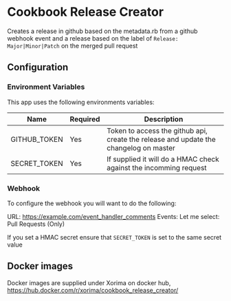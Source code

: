 # Cookbook Release Creator

Creates a release in github based on the metadata.rb from a github webhook event and a release based on the label of `Release: Major|Minor|Patch` on the merged pull request

## Configuration

### Environment Variables

This app uses the following environments variables:

| Name | Required | Description |
| ---| --- | ---|
| GITHUB_TOKEN| Yes| Token to access the github api, create the release and update the changelog on master |
| SECRET_TOKEN | Yes| If supplied it will do a HMAC check against the incomming request |

### Webhook

To configure the webhook you will want to do the following:

URL: <https://example.com/event_handler_comments>
Events:
  Let me select:
    Pull Requests (Only)

If you set a HMAC secret ensure that `SECRET_TOKEN` is set to the same secret value

## Docker images

Docker images are supplied under Xorima on docker hub, <https://hub.docker.com/r/xorima/cookbook_release_creator/>
